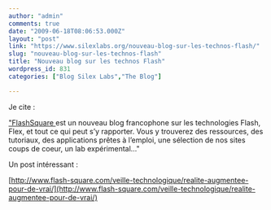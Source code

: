 ```yaml
---
author: "admin"
comments: true
date: "2009-06-18T08:06:53.000Z"
layout: "post"
link: "https://www.silexlabs.org/nouveau-blog-sur-les-technos-flash/"
slug: "nouveau-blog-sur-les-technos-flash"
title: "Nouveau blog sur les technos Flash"
wordpress_id: 831
categories: ["Blog Silex Labs","The Blog"]

---
```

Je cite :

["FlashSquare ](http://www.flash-square.com/) est un nouveau blog francophone sur les technologies Flash, Flex, et tout ce qui peut s’y rapporter. Vous y trouverez des ressources, des tutoriaux, des applications prêtes à l’emploi, une sélection de nos sites coups de coeur, un lab expérimental…"

Un post intéressant :

[http://www.flash-square.com/veille-technologique/realite-augmentee-pour-de-vrai/](http://www.flash-square.com/veille-technologique/realite-augmentee-pour-de-vrai/)

